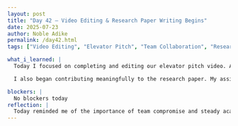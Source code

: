 ```yaml
---
layout: post
title: "Day 42 – Video Editing & Research Paper Writing Begins"
date: 2025-07-23
author: Noble Adike
permalink: /day42.html
tags: ["Video Editing", "Elevator Pitch", "Team Collaboration", "Research Paper", "Overleaf", "Smart Waste", "IoT"]

what_i_learned: |
  Today I focused on completing and editing our elevator pitch video. After some back-and-forth on whether to include captions, the team reached a consensus that satisfied everyone. Our faculty mentor reviewed the final product and was impressed with the quality and clarity of the message.

  I also began contributing meaningfully to the research paper. My assigned sections were the Introduction and Results. I structured the introduction into four parts—background & motivation, problem statement & research gap, project objectives, and paper organization. I completed the first three sections and Kambili volunteered to handle the objectives section. I plan to begin writing the results section tomorrow and run the introduction draft by the writing center before uploading it to Overleaf.

blockers: |
  No blockers today
reflection: |
  Today reminded me of the importance of team compromise and steady academic pacing. The video success was a team win and a reminder that clear storytelling matters as much as technical depth. Writing the introduction helped crystallize the broader context and significance of our work—it’s more than just coding, it’s solving a real-world problem.
---
```

